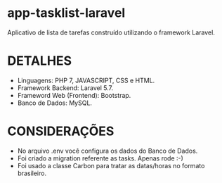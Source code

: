# app-tasklist-laravel
Aplicativo de lista de tarefas construído utilizando o framework Laravel.

# DETALHES
* Linguagens: PHP 7, JAVASCRIPT, CSS e HTML.
* Framework Backend: Laravel 5.7.
* Frameword Web (Frontend): Bootstrap.
* Banco de Dados: MySQL.

# CONSIDERAÇÕES
* No arquivo .env você configura os dados do Banco de Dados.
* Foi criado a migration referente as tasks. Apenas rode :-)
* Foi usado a classe Carbon para tratar as datas/horas no formato brasileiro.


